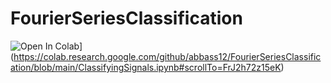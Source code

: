 # FourierSeriesClassification
![Open In Colab](https://colab.research.google.com/assets/colab-badge.svg)](https://colab.research.google.com/github/abbass12/FourierSeriesClassification/blob/main/ClassifyingSignals.ipynb#scrollTo=FrJ2h72z15eK)
